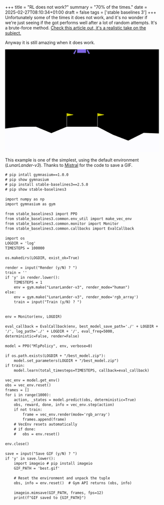 +++
title = "RL does not work?"
summary = "70% of the times."
date = 2025-02-27T08:10:34+01:00
draft = false
tags = ['stable baselines 3']
+++
Unfortunately some of the times it does not work, and it's no wonder if we're just seeing if the got performs well after a lot of random attempts. It's a brute-force method.
[Check this article out, it's a realistic take on the subject.](https://www.alexirpan.com/2018/02/14/rl-hard.html)

Anyway it is still amazing when it does work.

![A mostly working example.](best2.gif)

This example is one of the simplest, using the default environment (*LunarLander-v3*). Thanks to [Mistral](https://chat.mistral.ai/chat) for the code to save a GIF.

```
# pip intall gymnasium==1.0.0
# pip show gymnasium
# pip install stable-baselines3==2.5.0
# pip show stable-baselines3

import numpy as np
import gymnasium as gym

from stable_baselines3 import PPO
from stable_baselines3.common.env_util import make_vec_env
from stable_baselines3.common.monitor import Monitor
from stable_baselines3.common.callbacks import EvalCallback

import os
LOGDIR = 'log'
TIMESTEPS = 100000

os.makedirs(LOGDIR, exist_ok=True)

render = input("Render (y/N) ? ")
train = ''
if 'y' in render.lower():
    TIMESTEPS = 1
    env = gym.make("LunarLander-v3", render_mode="human")
else:
    env = gym.make("LunarLander-v3", render_mode='rgb_array')
    train = input("Train (y/N) ? ")
    
                             
env = Monitor(env, LOGDIR)

eval_callback = EvalCallback(env, best_model_save_path='./' + LOGDIR + '/', log_path='./' + LOGDIR + '/', eval_freq=5000, deterministic=False, render=False)

model = PPO("MlpPolicy", env, verbose=0)

if os.path.exists(LOGDIR + "/best_model.zip"):
    model.set_parameters(LOGDIR + "/best_model.zip")
if train:
    model.learn(total_timesteps=TIMESTEPS, callback=eval_callback)

vec_env = model.get_env()
obs = vec_env.reset()
frames = []
for i in range(1000):
    action, _states = model.predict(obs, deterministic=True)
    obs, reward, done, info = vec_env.step(action)
    if not train:
        frame = vec_env.render(mode='rgb_array')
        frames.append(frame)
    # VecEnv resets automatically
    # if done:
    #   obs = env.reset()

env.close()

save = input("Save GIF (y/N) ? ")
if 'y' in save.lower():
    import imageio # pip install imageio
    GIF_PATH = 'best.gif'
    
    # Reset the environment and unpack the tuple
    obs, info = env.reset()  # Gym API returns (obs, info)

    imageio.mimsave(GIF_PATH, frames, fps=12)
    print(f"GIF saved to {GIF_PATH}")
```
